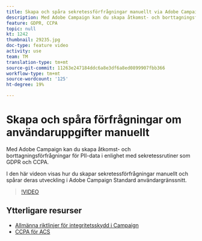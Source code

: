 ```yaml
---
title: Skapa och spåra sekretessförfrågningar manuellt via Adobe Campaign användargränssnitt
description: Med Adobe Campaign kan du skapa åtkomst- och borttagningsförfrågningar för PII-data i enlighet med sekretessrutiner som GDPR och CCPA. I den här videon visas hur du skapar sekretessförfrågningar manuellt och spårar deras utveckling i Adobe Campaign Standard användargränssnitt.
feature: GDPR, CCPA
topic: null
kt: 1242
thumbnail: 29235.jpg
doc-type: feature video
activity: use
team: TM
translation-type: tm+mt
source-git-commit: 11263e247184ddc6a8e3df6a8ed0899907fbb366
workflow-type: tm+mt
source-wordcount: '125'
ht-degree: 19%

---
```



# Skapa och spåra förfrågningar om användaruppgifter manuellt

Med Adobe Campaign kan du skapa åtkomst- och borttagningsförfrågningar för PII-data i enlighet med sekretessrutiner som GDPR och CCPA.

I den här videon visas hur du skapar sekretessförfrågningar manuellt och spårar deras utveckling i Adobe Campaign Standard användargränssnitt.

>[!VIDEO](https://video.tv.adobe.com/v/29235?quality=12)

## Ytterligare resurser

* [Allmänna riktlinjer för integritetsskydd i Campaign](https://helpx.adobe.com/se/campaign/kb/campaign-privacy-overview.html)
* [CCPA för ACS](https://helpx.adobe.com/se/campaign/kb/acs-privacy.html#ccpa)
